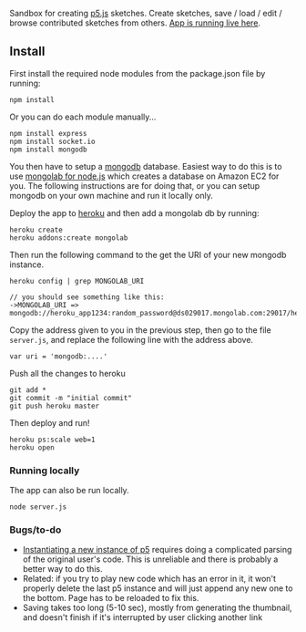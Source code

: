 Sandbox for creating [p5.js](p5js.org) sketches. Create sketches, save / load / edit / browse contributed sketches from others. [App is running live here](http://p5js-sandbox.herokuapp.com/).

## Install

First install the required node modules from the package.json file by running:

	npm install
	
Or you can do each module manually...

	npm install express
	npm install socket.io
	npm install mongodb

You then have to setup a [mongodb](https://www.mongodb.com/) database. Easiest way to do this is to use [mongolab for node.js](https://mongolab.com) which creates a database on Amazon EC2 for you. The following instructions are for doing that, or you can setup mongodb on your own machine and run it locally only. 

Deploy the app to [heroku](https://www.heroku.com/) and then add a mongolab db by running:

	heroku create
	heroku addons:create mongolab

Then run the following command to the get the URI of your new mongodb instance.

	heroku config | grep MONGOLAB_URI
	
	// you should see something like this:
	->MONGOLAB_URI => mongodb://heroku_app1234:random_password@ds029017.mongolab.com:29017/heroku_app1234

Copy the address given to you in the previous step, then go to the file `server.js`, and replace the following line with the address above.

	var uri = 'mongodb:....'

Push all the changes to heroku

	git add *
	git commit -m "initial commit"
	git push heroku master

Then deploy and run!

	heroku ps:scale web=1
	heroku open
	
### Running locally

The app can also be run locally.

	node server.js
	
### Bugs/to-do

 * [Instantiating a new instance of p5](https://github.com/processing/p5.js/wiki/Instantiation-Cases) requires doing a complicated  parsing of the original user's code. This is unreliable and there is probably a better way to do this.
 * Related: if you try to play new code which has an error in it, it won't properly delete the last p5 instance and will just append any new one to the bottom. Page has to be reloaded to fix this.
 * Saving takes too long (5-10 sec), mostly from generating the thumbnail, and doesn't finish if it's interrupted by user clicking another link



